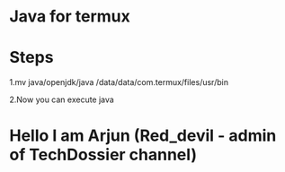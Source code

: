 # Java for termux 
# Steps
1.mv java/openjdk/java /data/data/com.termux/files/usr/bin

2.Now you can execute java

# Hello I am Arjun (Red_devil - admin of TechDossier channel)
